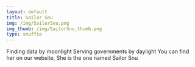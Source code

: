 ```yaml
---
layout: default
title: Sailor Snu
img: /img/SailorSnu.png
img_thumb: /img/SailorSnu_thumb.png
type: snuffie
---
```


Finding data by moonlight
Serving governments by daylight
You can find her on our website,
She is the one named Sailor Snu